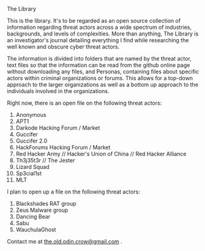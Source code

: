 The Library

This is the library. It's to be regarded as an open source collection of information regarding threat actors across
a wide spectrum of industries, backgrounds, and levels of complexities. More than anything, The Library is an 
investigator's journal detailing everything I find while researching the well known and obscure cyber threat actors.

The information is divided into folders that are named by the threat actor, text files so that the information can 
be read from the github online page without downloading any files, and Personas, containing files about specific actors within
criminal organizations or forums. This allows for a top-down approach to the larger organizations as well as a bottom up 
approach to the individuals involved in the organizations. 

Right now, there is an open file on the following threat actors:

1. Anonymous
2. APT1
3. Darkode Hacking Forum / Market
4. Guccifer
5. Guccifer 2.0
6. HackForums Hacking Forum / Market
7. Red Hacker Army // Hacker's Union of China // Red Hacker Alliance
8. Th3j35t3r // The Jester
9. Lizard Squad
10. Sp3cial1st
11. MLT

I plan to open up a file on the following threat actors:

1. Blackshades RAT group
2. Zeus Malware group
3. Dancing Bear 
4. Sabu
5. WauchulaGhost

Contact me at the.old.odin.crow@gmail.com .
